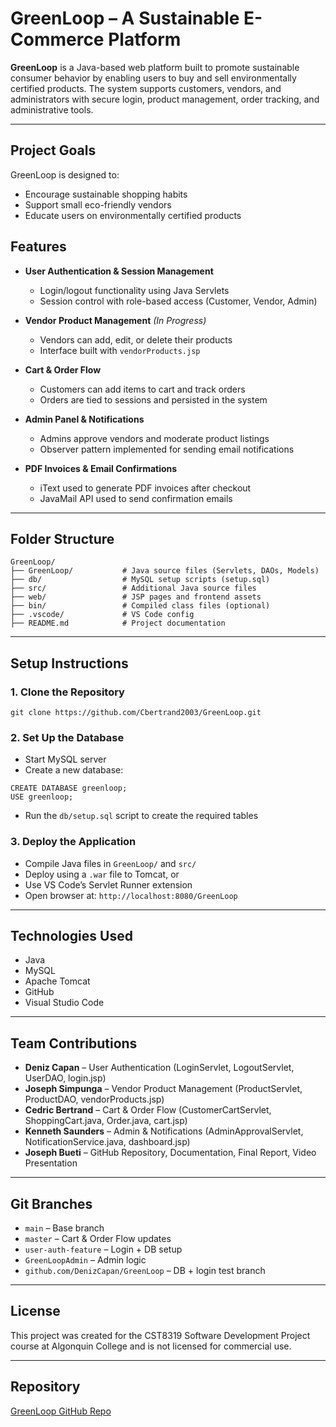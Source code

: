#  GreenLoop – A Sustainable E-Commerce Platform

**GreenLoop** is a Java-based web platform built to promote sustainable consumer behavior by enabling users to buy and sell environmentally certified products. The system supports customers, vendors, and administrators with secure login, product management, order tracking, and administrative tools.

---
## Project Goals

GreenLoop is designed to:
- Encourage sustainable shopping habits
- Support small eco-friendly vendors
- Educate users on environmentally certified products

##  Features

- **User Authentication & Session Management**
  - Login/logout functionality using Java Servlets
  - Session control with role-based access (Customer, Vendor, Admin)

- **Vendor Product Management** *(In Progress)*
  - Vendors can add, edit, or delete their products
  - Interface built with `vendorProducts.jsp`

- **Cart & Order Flow**
  - Customers can add items to cart and track orders
  - Orders are tied to sessions and persisted in the system

- **Admin Panel & Notifications**
  - Admins approve vendors and moderate product listings
  - Observer pattern implemented for sending email notifications

- **PDF Invoices & Email Confirmations**
  - iText used to generate PDF invoices after checkout
  - JavaMail API used to send confirmation emails

---

##  Folder Structure

```
GreenLoop/
├── GreenLoop/           # Java source files (Servlets, DAOs, Models)
├── db/                  # MySQL setup scripts (setup.sql)
├── src/                 # Additional Java source files
├── web/                 # JSP pages and frontend assets
├── bin/                 # Compiled class files (optional)
├── .vscode/             # VS Code config
├── README.md            # Project documentation
```

---

##  Setup Instructions

### 1. Clone the Repository

```
git clone https://github.com/Cbertrand2003/GreenLoop.git
```

### 2. Set Up the Database

- Start MySQL server
- Create a new database:

```
CREATE DATABASE greenloop;
USE greenloop;
```

- Run the `db/setup.sql` script to create the required tables

### 3. Deploy the Application

- Compile Java files in `GreenLoop/` and `src/`
- Deploy using a `.war` file to Tomcat, or
- Use VS Code’s Servlet Runner extension
- Open browser at: `http://localhost:8080/GreenLoop`

---

## Technologies Used

- Java 
- MySQL
- Apache Tomcat
- GitHub
- Visual Studio Code

---

## Team Contributions

- **Deniz Capan** – User Authentication (LoginServlet, LogoutServlet, UserDAO, login.jsp)
- **Joseph Simpunga** – Vendor Product Management (ProductServlet, ProductDAO, vendorProducts.jsp)
- **Cedric Bertrand** – Cart & Order Flow (CustomerCartServlet, ShoppingCart.java, Order.java, cart.jsp)
- **Kenneth Saunders** – Admin & Notifications (AdminApprovalServlet, NotificationService.java, dashboard.jsp)
- **Joseph Bueti** – GitHub Repository, Documentation, Final Report, Video Presentation

---

## Git Branches

- `main` – Base branch
- `master` – Cart & Order Flow updates
- `user-auth-feature` – Login + DB setup
- `GreenLoopAdmin` – Admin logic
- `github.com/DenizCapan/GreenLoop` – DB + login test branch

---

## License

This project was created for the CST8319 Software Development Project course at Algonquin College and is not licensed for commercial use.

---

## Repository

[GreenLoop GitHub Repo](https://github.com/Cbertrand2003/GreenLoop)
